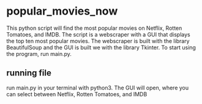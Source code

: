 # popular_movies_now

This python script will find the most popular movies on Netflix, Rotten Tomatoes, and IMDB. The script is a webscraper with a GUI that displays the top ten most popular movies. The webscraper is built with the library BeautifulSoup and the GUI is built we with the library Tkinter. To start using the program, run main.py.

## running file
run main.py in your terminal with python3. The GUI will open, where you can select between Netflix, Rotten Tomatoes, and IMDB
